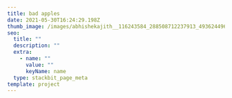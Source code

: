 ```yaml
---
title: bad apples
date: 2021-05-30T16:24:29.198Z
thumb_image: /images/abhishekajith__116243584_288508712237913_4936244965238493979_n.jpg
seo:
  title: ""
  description: ""
  extra:
    - name: ""
      value: ""
      keyName: name
  type: stackbit_page_meta
template: project
---
```

